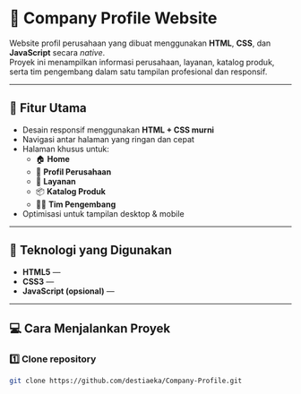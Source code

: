 # 🏢 Company Profile Website

Website profil perusahaan yang dibuat menggunakan **HTML**, **CSS**, dan **JavaScript** secara *native*.  
Proyek ini menampilkan informasi perusahaan, layanan, katalog produk, serta tim pengembang dalam satu tampilan profesional dan responsif.

---

## 🚀 Fitur Utama

- Desain responsif menggunakan **HTML + CSS murni**
- Navigasi antar halaman yang ringan dan cepat
- Halaman khusus untuk:
  - 🏠 **Home**
  - 🧾 **Profil Perusahaan**
  - 💼 **Layanan**
  - 📦 **Katalog Produk**
  - 👩‍💻 **Tim Pengembang**
- Optimisasi untuk tampilan desktop & mobile

---

## 🧰 Teknologi yang Digunakan

- **HTML5** — 
- **CSS3** —  
- **JavaScript (opsional)** —   

---

## 💻 Cara Menjalankan Proyek

### 1️⃣ Clone repository
```bash
git clone https://github.com/destiaeka/Company-Profile.git
